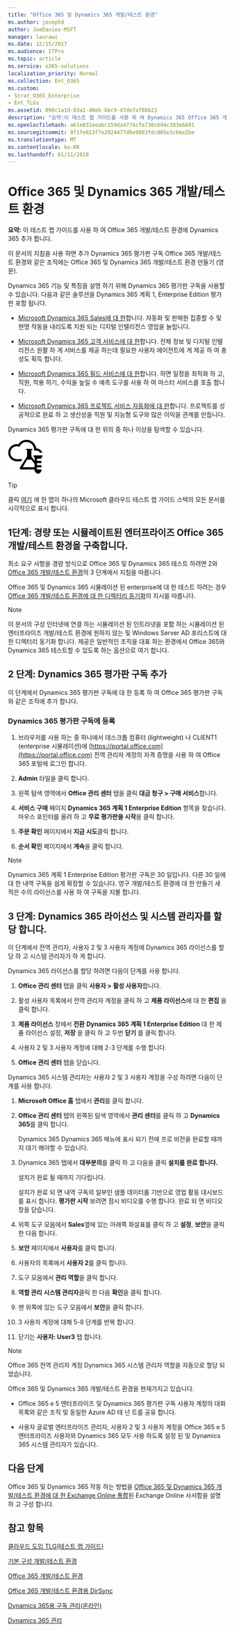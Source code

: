 ```yaml
---
title: "Office 365 및 Dynamics 365 개발/테스트 환경"
ms.author: josephd
author: JoeDavies-MSFT
manager: laurawi
ms.date: 12/15/2017
ms.audience: ITPro
ms.topic: article
ms.service: o365-solutions
localization_priority: Normal
ms.collection: Ent_O365
ms.custom:
- Strat_O365_Enterprise
- Ent_TLGs
ms.assetid: 098c1a1d-83a1-40eb-bbc9-47de7af8bb23
description: "요약:이 테스트 랩 가이드를 사용 하 여 Dynamics 365 Office 365 개발/테스트 환경에 추가 합니다."
ms.openlocfilehash: a61e831eeabc159da4774cfe730c694c383e6801
ms.sourcegitcommit: 9f1fe023f7e2924477d6e9003fdc805e3cb6e2be
ms.translationtype: MT
ms.contentlocale: ko-KR
ms.lasthandoff: 01/11/2018
---
```

# <a name="office-365-and-dynamics-365-devtest-environment"></a>Office 365 및 Dynamics 365 개발/테스트 환경

 **요약:** 이 테스트 랩 가이드를 사용 하 여 Office 365 개발/테스트 환경에 Dynamics 365 추가 합니다.
  
이 문서의 지침을 사용 하면 추가 Dynamics 365 평가판 구독 Office 365 개발/테스트 환경와 같은 조직에는 Office 365 및 Dynamics 365 개발/테스트 환경 만들기 (영문).
  
Dynamics 365 기능 및 특징을 설명 하기 위해 Dynamics 365 평가판 구독을 사용할 수 있습니다. 다음과 같은 솔루션을 Dynamics 365 계획 1, Enterprise Edition 평가판 포함 됩니다.
  
- [Microsoft Dynamics 365 Sales에 대 한](https://www.microsoft.com/dynamics365/sales)합니다. 자동화 및 판매원 집중할 수 및 현명 작동을 내리도록 지원 되는 디지털 인텔리전스 영업을 늘립니다.
    
- [Microsoft Dynamics 365 고객 서비스에 대 한](https://www.microsoft.com/dynamics365/customer-service)합니다. 전체 정보 및 디지털 인텔리전스 원활 하 게 서비스를 제공 하는데 필요한 사용자 에이전트에 게 제공 하 여 충성도 획득 합니다.
    
- [Microsoft Dynamics 365 필드 서비스에 대 한](https://www.microsoft.com/dynamics365/field-service)합니다. 하면 일정을 최적화 하 고, 직원, 착용 하기, 수익을 높일 수 예측 도구를 사용 하 여 마스터 서비스를 호출 합니다.
    
- [Microsoft Dynamics 365 프로젝트 서비스 자동화에 대 한](https://www.microsoft.com/en-us/dynamics365/project-service-automation)합니다. 프로젝트를 성공적으로 완료 하 고 생산성을 직원 및 지능형 도구와 많은 이익을 관계를 만듭니다.
    
Dynamics 365 평가판 구독에 대 한 위의 중 하나 이상을 탐색할 수 있습니다.
  
![Microsoft 클라우드의 테스트 랩 가이드](images/24ad0d1b-3274-40fb-972a-b8188b7268d1.png)
  
> [!TIP]
> 클릭 [여기](http://aka.ms/catlgstack) 에 한 맵이 하나의 Microsoft 클라우드 테스트 랩 가이드 스택의 모든 문서를 시각적으로 표시 합니다.
  
## <a name="phase-1-build-out-your-lightweight-or-simulated-enterprise-office-365-devtest-environment"></a>1단계: 경량 또는 시뮬레이트된 엔터프라이즈 Office 365 개발/테스트 환경을 구축합니다.

최소 요구 사항을 경량 방식으로 Office 365 및 Dynamics 365 테스트 하려면 2와 [Office 365 개발/테스트 환경](office-365-dev-test-environment.md)의 3 단계에서 지침을 따릅니다.
  
Office 365 및 Dynamics 365 시뮬레이션 된 enterprise에 대 한 테스트 하려는 경우 [Office 365 개발/테스트 환경에 대 한 디렉터리 동기화](dirsync-for-your-office-365-dev-test-environment.md)의 지시를 따릅니다.
  
> [!NOTE]
> 이 문서의 구성 인터넷에 연결 하는 시뮬레이션 된 인트라넷을 포함 하는 시뮬레이션 된 엔터프라이즈 개발/테스트 환경에 원하지 않는 및 Windows Server AD 포리스트에 대 한 디렉터리 동기화 합니다. 제공은 일반적인 조직을 대표 하는 환경에서 Office 365와 Dynamics 365 테스트할 수 있도록 하는 옵션으로 여기 합니다. 
  
## <a name="phase-2-add-a-dynamics-365-trial-subscription"></a>2 단계: Dynamics 365 평가판 구독 추가

이 단계에서 Dynamics 365 평가판 구독에 대 한 등록 하 여 Office 365 평가판 구독와 같은 조직에 추가 합니다.
  
### <a name="sign-up-for-a-dynamics-365-trial-subscription"></a>Dynamics 365 평가판 구독에 등록

1. 브라우저를 사용 하는 중 하나에서 데스크톱 컴퓨터 (lightweight) 나 CLIENT1 (enterprise 시뮬레이션)에 [https://portal.office.com](https://portal.office.com) 전역 관리자 계정의 자격 증명을 사용 하 여 Office 365 포털에 로그인 합니다.
    
2. **Admin** 타일을 클릭 합니다.
    
3. 왼쪽 탐색 영역에서 **Office 관리 센터** 탭을 클릭 **대금 청구 > 구매 서비스**합니다.
    
4. **서비스 구매** 페이지 **Dynamics 365 계획 1 Enterprise Edition** 항목을 찾습니다. 마우스 포인터를 올려 하 고 **무료 평가판을 시작**을 클릭 합니다.
    
5. **주문 확인** 페이지에서 **지금 시도**클릭 합니다.
    
6. **순서 확인** 페이지에서 **계속**을 클릭 합니다.
    
> [!NOTE]
> Dynamics 365 계획 1 Enterprise Edition 평가판 구독은 30 일입니다. 다른 30 일에 대 한 내역 구독을 쉽게 확장할 수 있습니다. 영구 개발/테스트 환경에 대 한 만들기 새 적은 수의 라이선스를 사용 하 여 구독을 지불 합니다. 
  
## <a name="phase-3-assign-dynamics-365-licenses-and-system-administrators"></a>3 단계: Dynamics 365 라이선스 및 시스템 관리자를 할당 합니다.

이 단계에서 전역 관리자, 사용자 2 및 3 사용자 계정에 Dynamics 365 라이선스를 할당 하 고 시스템 관리자가 하 게 합니다.
  
Dynamics 365 라이선스를 할당 하려면 다음이 단계를 사용 합니다.
  
1. **Office 관리 센터** 탭을 클릭 **사용자 > 활성 사용자**합니다.
    
2. 활성 사용자 목록에서 전역 관리자 계정을 클릭 하 고 **제품 라이선스**에 대 한 **편집** 을 클릭 합니다.
    
3. **제품 라이선스** 창에서 **전환** **Dynamics 365 계획 1 Enterprise Edition** 대 한 제품 라이선스 설정, **저장** 을 클릭 하 고 두번 **닫기** 를 클릭 합니다.
    
4. 사용자 2 및 3 사용자 계정에 대해 2-3 단계를 수행 합니다.
    
5. **Office 관리 센터** 탭을 닫습니다.
    
Dynamics 365 시스템 관리자는 사용자 2 및 3 사용자 계정을 구성 하려면 다음이 단계를 사용 합니다.
  
1. **Microsoft Office 홈** 탭에서 **관리**를 클릭 합니다.
    
2. **Office 관리 센터** 탭의 왼쪽된 탐색 영역에서 **관리 센터**를 클릭 하 고 **Dynamics 365**를 클릭 합니다.
    
    Dynamics 365 Dynamics 365 메뉴에 표시 되기 전에 프로 비전을 완료할 때까지 대기 해야할 수 있습니다.
    
3. Dynamics 365 탭에서 **대부분의**를 클릭 하 고 다음을 클릭 **설치를 완료 합니다.**
    
    설치가 완료 될 때까지 기다립니다.
    
    설치가 완료 되 면 내역 구독의 일부인 샘플 데이터를 기반으로 영업 활동 대시보드를 표시 합니다. **평가판 시작** 보려면 잠시 비디오를 수행 합니다. 완료 되 면 비디오 창을 닫습니다.
    
4. 위쪽 도구 모음에서 **Sales**옆에 있는 아래쪽 화살표를 클릭 하 고 **설정**, **보안**을 클릭 한 다음 합니다.
    
5. **보안** 페이지에서 **사용자**를 클릭 합니다.
    
6. 사용자의 목록에서 **사용자 2**를 클릭 합니다.
    
7. 도구 모음에서 **관리 역할**을 클릭 합니다.
    
8. **역할 관리** **시스템 관리자**클릭 한 다음 **확인**을 클릭 합니다.
    
9. 맨 위쪽에 있는 도구 모음에서 **보안**을 클릭 합니다.
    
10. 3 사용자 계정에 대해 5-8 단계를 반복 합니다.
    
11. 닫기는 **사용자: User3** 탭 합니다.
    
> [!NOTE]
> Office 365 전역 관리자 계정 Dynamics 365 시스템 관리자 역할을 자동으로 할당 되었습니다. 
  
Office 365 및 Dynamics 365 개발/테스트 환경을 현재가지고 있습니다.
  
- Office 365 e 5 엔터프라이즈 및 Dynamics 365 평가판 구독 사용자 계정의 대화 목록와 같은 조직 및 동일한 Azure AD 테 넌 트를 공유 합니다.
    
- 사용자 글로벌 엔터프라이즈 관리자, 사용자 2 및 3 사용자 계정을 Office 365 e 5 엔터프라이즈 사용자와 Dynamics 365 모두 사용 하도록 설정 된 및 Dynamics 365 시스템 관리자가 있습니다.
    
## <a name="next-step"></a>다음 단계

Office 365 및 Dynamics 365 작동 하는 방법을 [Office 365 및 Dynamics 365 개발/테스트 환경에 대 한 Exchange Online 통합](exchange-online-integration-for-your-office-365-and-dynamics-365-dev-test-enviro.md)된 Exchange Online 사서함을 설명 하 고 구성 합니다.
  
## <a name="see-also"></a>참고 항목

[클라우드 도입 TLG(테스트 랩 가이드)](cloud-adoption-test-lab-guides-tlgs.md)
  
[기본 구성 개발/테스트 환경](base-configuration-dev-test-environment.md)
  
[Office 365 개발/테스트 환경](office-365-dev-test-environment.md)
  
[Office 365 개발/테스트 환경용 DirSync](dirsync-for-your-office-365-dev-test-environment.md)

[Dynamics 365용 구독 관리(온라인)](https://technet.microsoft.com/library/jj679903.aspx)
  
[Dynamics 365 관리](https://technet.microsoft.com/library/dn531101.aspx)



